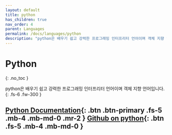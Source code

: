 ```yaml
---
layout: default
title: python
has_children: true
nav_order: 4
parent: Languages
permalink: /docs/languages/python
description: "python은 배우기 쉽고 강력한 프로그래밍 인터프리터 언어이며 객체 지향 언어입니다."
---
```


# Python
{: .no_toc }


python은 배우기 쉽고 강력한 프로그래밍 인터프리터 언어이며 객체 지향 언어입니다.
{: .fs-6 .fw-300 }

[Python Documentation](https://docs.python.org/3/){: .btn .btn-primary .fs-5 .mb-4 .mb-md-0 .mr-2 } [Github on python](https://github.com/python/cpython){: .btn .fs-5 .mb-4 .mb-md-0 }
---